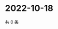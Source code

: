 # 2022-10-18

共 0 条

<!-- BEGIN WEIBO -->
<!-- 最后更新时间 Tue Oct 18 2022 18:23:40 GMT+0800 (China Standard Time) -->

<!-- END WEIBO -->
